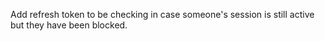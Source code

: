 Add refresh token to be checking in case someone's session is still active but they have been blocked.
